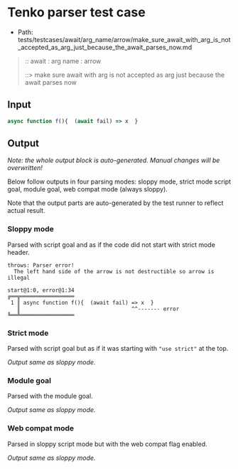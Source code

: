 # Tenko parser test case

- Path: tests/testcases/await/arg_name/arrow/make_sure_await_with_arg_is_not_accepted_as_arg_just_because_the_await_parses_now.md

> :: await : arg name : arrow
>
> ::> make sure await with arg is not accepted as arg just because the await parses now

## Input

`````js
async function f(){  (await fail) => x  }
`````

## Output

_Note: the whole output block is auto-generated. Manual changes will be overwritten!_

Below follow outputs in four parsing modes: sloppy mode, strict mode script goal, module goal, web compat mode (always sloppy).

Note that the output parts are auto-generated by the test runner to reflect actual result.

### Sloppy mode

Parsed with script goal and as if the code did not start with strict mode header.

`````
throws: Parser error!
  The left hand side of the arrow is not destructible so arrow is illegal

start@1:0, error@1:34
╔══╦═════════════════
 1 ║ async function f(){  (await fail) => x  }
   ║                                   ^^------- error
╚══╩═════════════════

`````

### Strict mode

Parsed with script goal but as if it was starting with `"use strict"` at the top.

_Output same as sloppy mode._

### Module goal

Parsed with the module goal.

_Output same as sloppy mode._

### Web compat mode

Parsed in sloppy script mode but with the web compat flag enabled.

_Output same as sloppy mode._
